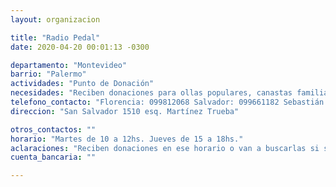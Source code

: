 ```yaml
---
layout: organizacion

title: "Radio Pedal"
date: 2020-04-20 00:01:13 -0300

departamento: "Montevideo"
barrio: "Palermo"
actividades: "Punto de Donación"
necesidades: "Reciben donaciones para ollas populares, canastas familiares, ropa, y lo que se crea pertinente"
telefono_contacto: "Florencia: 099812068 Salvador: 099661182 Sebastián: 09919986 Federica: 098969618"
direccion: "San Salvador 1510 esq. Martínez Trueba"

otros_contactos: ""
horario: "Martes de 10 a 12hs. Jueves de 15 a 18hs."
aclaraciones: "Reciben donaciones en ese horario o van a buscarlas si se contacta telefónicamente."
cuenta_bancaria: ""

---
```

